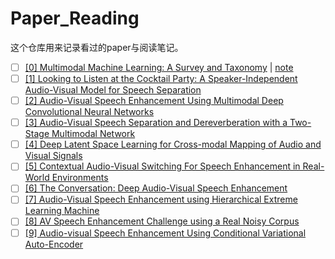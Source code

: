 # Paper_Reading

这个仓库用来记录看过的paper与阅读笔记。

- [ ] [[0] Multimodal Machine Learning: A Survey and Taxonomy](https://arxiv.org/abs/1705.09406) | [note](./notes/note_0.md)
- [ ] [[1] Looking to Listen at the Cocktail Party: A Speaker-Independent Audio-Visual Model for Speech Separation](https://arxiv.org/abs/1804.03619)
- [ ] [[2] Audio-Visual Speech Enhancement Using Multimodal Deep Convolutional Neural Networks](https://arxiv.org/abs/1703.10893)
- [ ] [[3] Audio-Visual Speech Separation and Dereverberation with a Two-Stage Multimodal Network](https://arxiv.org/abs/1909.07352)
- [ ] [[4] Deep Latent Space Learning for Cross-modal Mapping of Audio and Visual Signals](https://arxiv.org/abs/1909.08685)
- [ ] [[5] Contextual Audio-Visual Switching For Speech Enhancement in Real-World Environments](https://arxiv.org/abs/1808.09825)
- [ ] [[6] The Conversation: Deep Audio-Visual Speech Enhancement](https://arxiv.org/abs/1804.04121)
- [ ] [[7] Audio-Visual Speech Enhancement using Hierarchical Extreme Learning Machine](https://ieeexplore.ieee.org/document/8903105)
- [ ] [[8] AV Speech Enhancement Challenge using a Real Noisy Corpus](https://arxiv.org/abs/1910.00424)
- [ ] [[9] Audio-visual Speech Enhancement Using Conditional Variational Auto-Encoder](https://arxiv.org/abs/1908.02590)
